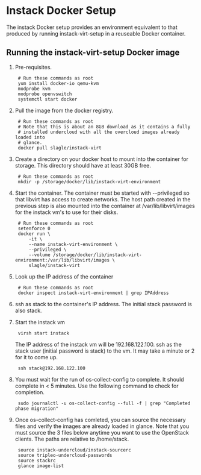 Instack Docker Setup
====================

The instack Docker setup provides an environment equivalent to that produced by
running instack-virt-setup in a reuseable Docker container.


Running the instack-virt-setup Docker image
-------------------------------------------

1. Pre-requisites.

        # Run these commands as root
        yum install docker-io qemu-kvm
        modprobe kvm
        modprobe openvswitch
        systemctl start docker

1. Pull the image from the docker registry.

        # Run these commands as root
        # Note that this is about an 8GB download as it contains a fully
        # installed undercloud with all the overcloud images already loaded into
        # glance.
        docker pull slagle/instack-virt

1. Create a directory on your docker host to mount into the container for
   storage. This directory should have at least 30GB free.

        # Run these commands as root
        mkdir -p /storage/docker/lib/instack-virt-environment

1. Start the container. The container must be started with --privileged so that libvirt
   has access to create networks. The host path created in the previous step is
   also mounted into the container at /var/lib/libvirt/images for the instack vm's
   to use for their disks. 

        # Run these commands as root
        setenforce 0
        docker run \
            -it \
            --name instack-virt-environment \
            --privileged \
            --volume /storage/docker/lib/instack-virt-environment:/var/lib/libvirt/images \
            slagle/instack-virt

1. Look up the IP address of the container

        # Run these commands as root
        docker inspect instack-virt-environment | grep IPAddress

1. ssh as stack to the container's IP address. The initial stack password is also stack.

1. Start the instack vm

        virsh start instack

   The IP address of the instack vm will be 192.168.122.100.  ssh as the stack
   user (initial password is stack) to the vm. It may take a minute or 2 for it to
   come up.

        ssh stack@192.168.122.100

1. You must wait for the run of os-collect-config to complete. It should
   complete in < 5 minutes. Use the following command to check for completion.

        sudo journalctl -u os-collect-config --full -f | grep "Completed phase migration"

1. Once os-collect-config has comleted, you can source the necessary files and
   verify the images are already loaded in glance. Note that you must source
   the 3 files below anytime you want to use the OpenStack clients. The paths
   are relative to /home/stack.

        source instack-undercloud/instack-sourcerc
        source tripleo-undercloud-passwords
        source stackrc
        glance image-list

